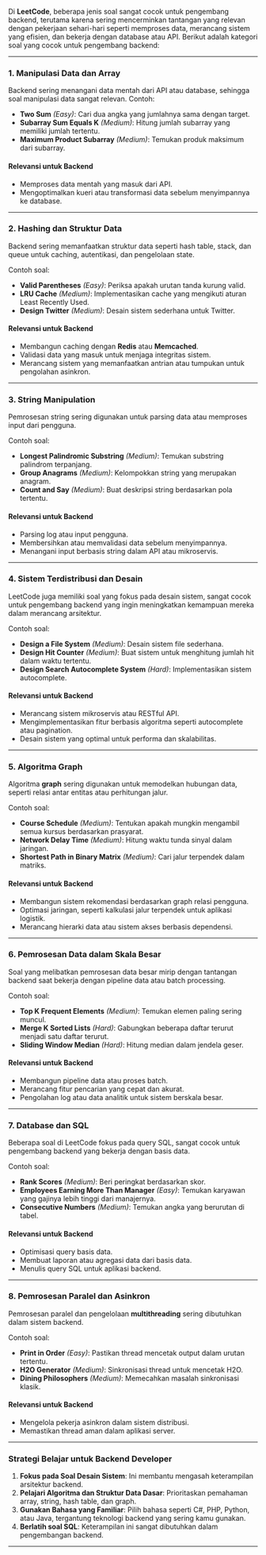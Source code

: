 Di **LeetCode**, beberapa jenis soal sangat cocok untuk pengembang backend, terutama karena sering mencerminkan tantangan yang relevan dengan pekerjaan sehari-hari seperti memproses data, merancang sistem yang efisien, dan bekerja dengan database atau API. Berikut adalah kategori soal yang cocok untuk pengembang backend:

---

### **1. Manipulasi Data dan Array**

Backend sering menangani data mentah dari API atau database, sehingga soal manipulasi data sangat relevan. Contoh:

- **Two Sum** *(Easy)*: Cari dua angka yang jumlahnya sama dengan target.
- **Subarray Sum Equals K** *(Medium)*: Hitung jumlah subarray yang memiliki jumlah tertentu.
- **Maximum Product Subarray** *(Medium)*: Temukan produk maksimum dari subarray.

#### **Relevansi untuk Backend**

- Memproses data mentah yang masuk dari API.
- Mengoptimalkan kueri atau transformasi data sebelum menyimpannya ke database.

---

### **2. Hashing dan Struktur Data**

Backend sering memanfaatkan struktur data seperti hash table, stack, dan queue untuk caching, autentikasi, dan pengelolaan state.

Contoh soal:

- **Valid Parentheses** *(Easy)*: Periksa apakah urutan tanda kurung valid.
- **LRU Cache** *(Medium)*: Implementasikan cache yang mengikuti aturan Least Recently Used.
- **Design Twitter** *(Medium)*: Desain sistem sederhana untuk Twitter.

#### **Relevansi untuk Backend**

- Membangun caching dengan **Redis** atau **Memcached**.
- Validasi data yang masuk untuk menjaga integritas sistem.
- Merancang sistem yang memanfaatkan antrian atau tumpukan untuk pengolahan asinkron.

---

### **3. String Manipulation**

Pemrosesan string sering digunakan untuk parsing data atau memproses input dari pengguna.

Contoh soal:

- **Longest Palindromic Substring** *(Medium)*: Temukan substring palindrom terpanjang.
- **Group Anagrams** *(Medium)*: Kelompokkan string yang merupakan anagram.
- **Count and Say** *(Medium)*: Buat deskripsi string berdasarkan pola tertentu.

#### **Relevansi untuk Backend**

- Parsing log atau input pengguna.
- Membersihkan atau memvalidasi data sebelum menyimpannya.
- Menangani input berbasis string dalam API atau mikroservis.

---

### **4. Sistem Terdistribusi dan Desain**

LeetCode juga memiliki soal yang fokus pada desain sistem, sangat cocok untuk pengembang backend yang ingin meningkatkan kemampuan mereka dalam merancang arsitektur.

Contoh soal:

- **Design a File System** *(Medium)*: Desain sistem file sederhana.
- **Design Hit Counter** *(Medium)*: Buat sistem untuk menghitung jumlah hit dalam waktu tertentu.
- **Design Search Autocomplete System** *(Hard)*: Implementasikan sistem autocomplete.

#### **Relevansi untuk Backend**

- Merancang sistem mikroservis atau RESTful API.
- Mengimplementasikan fitur berbasis algoritma seperti autocomplete atau pagination.
- Desain sistem yang optimal untuk performa dan skalabilitas.

---

### **5. Algoritma Graph**

Algoritma **graph** sering digunakan untuk memodelkan hubungan data, seperti relasi antar entitas atau perhitungan jalur.

Contoh soal:

- **Course Schedule** *(Medium)*: Tentukan apakah mungkin mengambil semua kursus berdasarkan prasyarat.
- **Network Delay Time** *(Medium)*: Hitung waktu tunda sinyal dalam jaringan.
- **Shortest Path in Binary Matrix** *(Medium)*: Cari jalur terpendek dalam matriks.

#### **Relevansi untuk Backend**

- Membangun sistem rekomendasi berdasarkan graph relasi pengguna.
- Optimasi jaringan, seperti kalkulasi jalur terpendek untuk aplikasi logistik.
- Merancang hierarki data atau sistem akses berbasis dependensi.

---

### **6. Pemrosesan Data dalam Skala Besar**

Soal yang melibatkan pemrosesan data besar mirip dengan tantangan backend saat bekerja dengan pipeline data atau batch processing.

Contoh soal:

- **Top K Frequent Elements** *(Medium)*: Temukan elemen paling sering muncul.
- **Merge K Sorted Lists** *(Hard)*: Gabungkan beberapa daftar terurut menjadi satu daftar terurut.
- **Sliding Window Median** *(Hard)*: Hitung median dalam jendela geser.

#### **Relevansi untuk Backend**

- Membangun pipeline data atau proses batch.
- Merancang fitur pencarian yang cepat dan akurat.
- Pengolahan log atau data analitik untuk sistem berskala besar.

---

### **7. Database dan SQL**

Beberapa soal di LeetCode fokus pada query SQL, sangat cocok untuk pengembang backend yang bekerja dengan basis data.

Contoh soal:

- **Rank Scores** *(Medium)*: Beri peringkat berdasarkan skor.
- **Employees Earning More Than Manager** *(Easy)*: Temukan karyawan yang gajinya lebih tinggi dari manajernya.
- **Consecutive Numbers** *(Medium)*: Temukan angka yang berurutan di tabel.

#### **Relevansi untuk Backend**

- Optimisasi query basis data.
- Membuat laporan atau agregasi data dari basis data.
- Menulis query SQL untuk aplikasi backend.

---

### **8. Pemrosesan Paralel dan Asinkron**

Pemrosesan paralel dan pengelolaan **multithreading** sering dibutuhkan dalam sistem backend.

Contoh soal:

- **Print in Order** *(Easy)*: Pastikan thread mencetak output dalam urutan tertentu.
- **H2O Generator** *(Medium)*: Sinkronisasi thread untuk mencetak H2O.
- **Dining Philosophers** *(Medium)*: Memecahkan masalah sinkronisasi klasik.

#### **Relevansi untuk Backend**

- Mengelola pekerja asinkron dalam sistem distribusi.
- Memastikan thread aman dalam aplikasi server.

---

### **Strategi Belajar untuk Backend Developer**

1. **Fokus pada Soal Desain Sistem**:
   Ini membantu mengasah keterampilan arsitektur backend.
2. **Pelajari Algoritma dan Struktur Data Dasar**:
   Prioritaskan pemahaman array, string, hash table, dan graph.
3. **Gunakan Bahasa yang Familiar**:
   Pilih bahasa seperti C#, PHP, Python, atau Java, tergantung teknologi backend yang sering kamu gunakan.
4. **Berlatih soal SQL**:
   Keterampilan ini sangat dibutuhkan dalam pengembangan backend.

---
